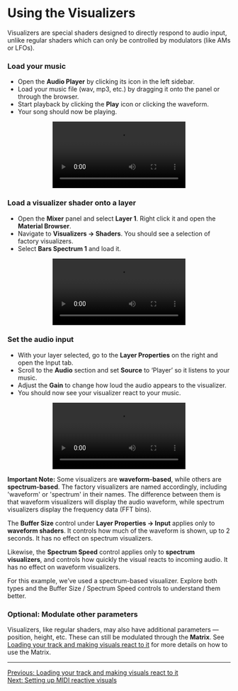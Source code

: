 # Using the Visualizers

Visualizers are special shaders designed to directly respond to audio input, unlike regular shaders which can only be controlled by modulators (like AMs or LFOs).

### Load your music
- Open the **Audio Player** by clicking its icon in the left sidebar.
- Load your music file (wav, mp3, etc.) by dragging it onto the panel or through the browser.
- Start playback by clicking the **Play** icon or clicking the waveform. 
- Your song should now be playing.

<div style="text-align: center;">
<figure style="text-align: center;">
  <video src="https://github.com/imaginando/imaginando.github.io/blob/master/vs/vs2/videos/example-load-audio.mp4?raw=true" controls></video>
  <figcaption style="font-size: 0.9em;"></figcaption>
</figure>
</div>

### Load a visualizer shader onto a layer
- Open the **Mixer** panel and select **Layer 1**. Right click it and open the **Material Browser**.
- Navigate to **Visualizers → Shaders**. You should see a selection of factory visualizers. 
- Select **Bars Spectrum 1** and load it.

<div style="text-align: center;">
<figure style="text-align: center;">
  <video src="https://github.com/imaginando/imaginando.github.io/blob/master/vs/vs2/videos/example-2-visualizer.mp4?raw=true" controls></video>
  <figcaption style="font-size: 0.9em;"></figcaption>
</figure>
</div>

### Set the audio input 
- With your layer selected, go to the **Layer Properties** on the right and open the Input tab. 
- Scroll to the **Audio** section and set **Source** to ‘Player’ so it listens to your music.
- Adjust the **Gain** to change how loud the audio appears to the visualizer.
- You should now see your visualizer react to your music.

<div style="text-align: center;">
<figure style="text-align: center;">
  <video src="https://github.com/imaginando/imaginando.github.io/blob/master/vs/vs2/videos/example-2-layer-input.mp4?raw=true" controls></video>
  <figcaption style="font-size: 0.9em;"></figcaption>
</figure>
</div>

**Important Note:** Some visualizers are **waveform-based**, while others are **spectrum-based**. The factory visualizers are named accordingly, including 'waveform' or 'spectrum' in their names. The difference between them is that waveform visualizers will display the audio waveform, while spectrum visualizers display the frequency data (FFT bins).

The **Buffer Size** control under **Layer Properties → Input** applies only to **waveform shaders**. It controls how much of the waveform is shown, up to 2 seconds. It has no effect on spectrum visualizers. 

Likewise, the **Spectrum Speed** control applies only to **spectrum visualizers**, and controls how quickly the visual reacts to incoming audio. It has no effect on waveform visualizers.

For this example, we’ve used a spectrum-based visualizer. Explore both types and the Buffer Size / Spectrum Speed controls to understand them better.

### Optional: Modulate other parameters 

Visualizers, like regular shaders, may also have additional parameters — position, height, etc. These can still be modulated through the **Matrix**. 
See [Loading your track and making visuals react to it](audio-reactive-visuals) for more details on how to use the Matrix.

***
[Previous: Loading your track and making visuals react to it](audio-reactive-visuals)<br>
[Next: Setting up MIDI reactive visuals](midi-reactive-visuals)